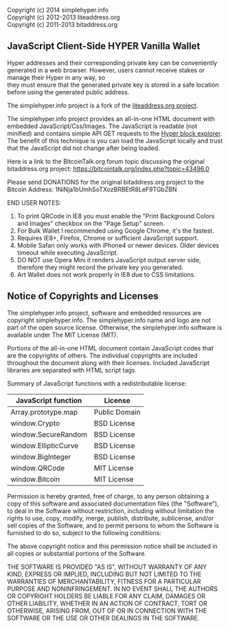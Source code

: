 Copyright (c) 2014 simplehyper.info <br />
Copyright (c) 2012-2013 liteaddress.org <br />
Copyright (c) 2011-2013 bitaddress.org <br />

JavaScript Client-Side HYPER Vanilla Wallet
---------------------------------------

Hyper addresses and their corresponding private key can be conveniently 
generated in a web browser. However, users cannot receive stakes or manage their Hyper in any way, so  
they must ensure that the generated private key is stored in a safe location before using the generated public address.

The simplehyper.info project is a fork of the <a href="https://github.com/litecoin-project/liteaddress.org" target="_blank">liteaddress.org project</a>.

The simplehyper.info project provides an all-in-one HTML document with embedded
JavaScript/Css/Images. The JavaScript is readable (not minified) and contains
simple API GET requests to the <a href="http://hyper.blockexplorer.cc/chain/Hyper/q" target="_blank">Hyper block explorer</a>. 
The benefit of this technique is you can load the JavaScript locally and trust that the JavaScript did not change after being loaded. 

Here is a link to the BitcoinTalk.org forum topic discussing the original bitaddress.org project:
https://bitcointalk.org/index.php?topic=43496.0

Please send DONATIONS for the original bitaddress.org project to the Bitcoin Address: 
1NiNja1bUmhSoTXozBRBEtR8LeF9TGbZBN

END USER NOTES: 
  1. To print QRCode in IE8 you must enable the "Print Background Colors and Images" checkbox on the "Page Setup" screen.
  1. For Bulk Wallet I recommended using Google Chrome, it's the fastest.
  1. Requires IE8+, Firefox, Chrome or sufficient JavaScript support.
  1. Mobile Safari only works with iPhone4 or newer devices. Older devices timeout while executing JavaScript.
  1. DO NOT use Opera Mini it renders JavaScript output server side, therefore they might record the private key you generated.
  1. Art Wallet does not work properly in IE8 due to CSS limitations.

Notice of Copyrights and Licenses
---------------------------------------
The simplehyper.info project, software and embedded resources are copyright simplehyper.info. 
The simplehyper.info name and logo are not part of the open source license. Otherwise, the simplehyper.info software is available under The MIT License (MIT).

Portions of the all-in-one HTML document contain JavaScript codes that are the copyrights 
of others. The individual copyrights are included throughout the document along with their 
licenses. Included JavaScript libraries are separated with HTML script tags.

Summary of JavaScript functions with a redistributable license:

| JavaScript function	|	License |
|-------------------	|	-------------- |
|Array.prototype.map	|	Public Domain|
|window.Crypto	|		BSD License|
|window.SecureRandom	|	BSD License|
|window.EllipticCurve	|	BSD License|
|window.BigInteger	|	BSD License|
|window.QRCode		|	MIT License|
|window.Bitcoin	|		MIT License|

Permission is hereby granted, free of charge, to any person obtaining a copy of this 
software and associated documentation files (the "Software"), to deal in the Software 
without restriction, including without limitation the rights to use, copy, modify, 
merge, publish, distribute, sublicense, and/or sell copies of the Software, and to 
permit persons to whom the Software is furnished to do so, subject to the following 
conditions:

The above copyright notice and this permission notice shall be included in all copies 
or substantial portions of the Software.

THE SOFTWARE IS PROVIDED "AS IS", WITHOUT WARRANTY OF ANY KIND, EXPRESS OR IMPLIED, 
INCLUDING BUT NOT LIMITED TO THE WARRANTIES OF MERCHANTABILITY, FITNESS FOR A 
PARTICULAR PURPOSE AND NONINFRINGEMENT. IN NO EVENT SHALL THE AUTHORS OR COPYRIGHT 
HOLDERS BE LIABLE FOR ANY CLAIM, DAMAGES OR OTHER LIABILITY, WHETHER IN AN ACTION 
OF CONTRACT, TORT OR OTHERWISE, ARISING FROM, OUT OF OR IN CONNECTION WITH THE 
SOFTWARE OR THE USE OR OTHER DEALINGS IN THE SOFTWARE.
